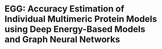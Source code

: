 # EGG: Accuracy Estimation of Individual Multimeric Protein Models using Deep Energy-Based Models and Graph Neural Networks
